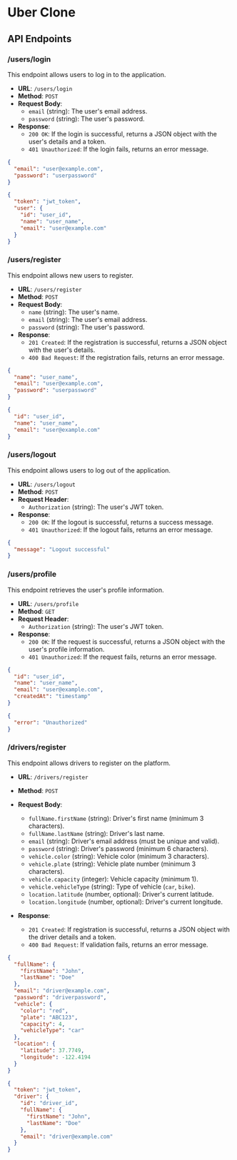 # Uber Clone

## API Endpoints

### /users/login

This endpoint allows users to log in to the application.

- **URL**: `/users/login`
- **Method**: `POST`
- **Request Body**:
  - `email` (string): The user's email address.
  - `password` (string): The user's password.
- **Response**:
  - `200 OK`: If the login is successful, returns a JSON object with the user's details and a token.
  - `401 Unauthorized`: If the login fails, returns an error message.

```json
{
  "email": "user@example.com",
  "password": "userpassword"
}
```

```json
{
  "token": "jwt_token",
  "user": {
    "id": "user_id",
    "name": "user_name",
    "email": "user@example.com"
  }
}
```

### /users/register

This endpoint allows new users to register.

- **URL**: `/users/register`
- **Method**: `POST`
- **Request Body**:
  - `name` (string): The user's name.
  - `email` (string): The user's email address.
  - `password` (string): The user's password.
- **Response**:
  - `201 Created`: If the registration is successful, returns a JSON object with the user's details.
  - `400 Bad Request`: If the registration fails, returns an error message.

```json
{
  "name": "user_name",
  "email": "user@example.com",
  "password": "userpassword"
}
```

```json
{
  "id": "user_id",
  "name": "user_name",
  "email": "user@example.com"
}
```

### /users/logout

This endpoint allows users to log out of the application.

- **URL**: `/users/logout`
- **Method**: `POST`
- **Request Header**:
  - `Authorization` (string): The user's JWT token.
- **Response**:
  - `200 OK`: If the logout is successful, returns a success message.
  - `401 Unauthorized`: If the logout fails, returns an error message.

```json
{
  "message": "Logout successful"
}
```

### /users/profile

This endpoint retrieves the user's profile information.

- **URL**: `/users/profile`
- **Method**: `GET`
- **Request Header**:
  - `Authorization` (string): The user's JWT token.
- **Response**:
  - `200 OK`: If the request is successful, returns a JSON object with the user's profile information.
  - `401 Unauthorized`: If the request fails, returns an error message.

```json
{
  "id": "user_id",
  "name": "user_name",
  "email": "user@example.com",
  "createdAt": "timestamp"
}
```

```json
{
  "error": "Unauthorized"
}
```

### /drivers/register

This endpoint allows drivers to register on the platform.

- **URL**: `/drivers/register`

- **Method**: `POST`

- **Request Body**:

  - `fullName.firstName` (string): Driver's first name (minimum 3 characters).
  - `fullName.lastName` (string): Driver's last name.
  - `email` (string): Driver's email address (must be unique and valid).
  - `password` (string): Driver's password (minimum 6 characters).
  - `vehicle.color` (string): Vehicle color (minimum 3 characters).
  - `vehicle.plate` (string): Vehicle plate number (minimum 3 characters).
  - `vehicle.capacity` (integer): Vehicle capacity (minimum 1).
  - `vehicle.vehicleType` (string): Type of vehicle (`car`, `bike`).
  - `location.latitude` (number, optional): Driver's current latitude.
  - `location.longitude` (number, optional): Driver's current longitude.

- **Response**:

  - `201 Created`: If registration is successful, returns a JSON object with the driver details and a token.
  - `400 Bad Request`: If validation fails, returns an error message.

```json
{
  "fullName": {
    "firstName": "John",
    "lastName": "Doe"
  },
  "email": "driver@example.com",
  "password": "driverpassword",
  "vehicle": {
    "color": "red",
    "plate": "ABC123",
    "capacity": 4,
    "vehicleType": "car"
  },
  "location": {
    "latitude": 37.7749,
    "longitude": -122.4194
  }
}
```

```json
{
  "token": "jwt_token",
  "driver": {
    "id": "driver_id",
    "fullName": {
      "firstName": "John",
      "lastName": "Doe"
    },
    "email": "driver@example.com"
  }
}
```

